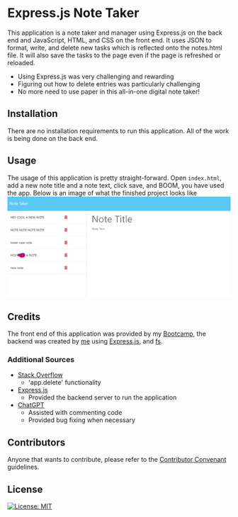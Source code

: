 # Express.js Note Taker

This application is a note taker and manager using Express.js on the back end and JavaScript, HTML, and CSS on the front end. It uses JSON to format, write, and delete new tasks which is reflected onto the notes.html file. It will also save the tasks to the page even if the page is refreshed or reloaded.

  - Using Express.js was very challenging and rewarding
  - Figuring out how to delete entries was particularly challenging
  - No more need to use paper in this all-in-one digital note taker!


## Installation

There are no installation requirements to run this application. All of the work is being done on the back end.


## Usage

The usage of this application is pretty straight-forward. Open `index.html`, add a new note title and a note text, click save, and BOOM, you have used the app. Below is an image of what the finished project looks like <br>
![demo](./images/demo-ss.png)


## Credits

The front end of this application was provided by my [Bootcamp](https://www.edx.org), the backend was created by [me](https://github.com/dsatpm) using [Express.js](https://expressjs.com/), and [fs](https://nodejs.org/api/fs.html).

### Additional Sources
  - [Stack Overflow](https://stackoverflow.com/)
    - 'app.delete' functionality
  - [Express.js](https://expressjs.com/)
    - Provided the backend server to run the application
  - [ChatGPT](https://chat.openai.com/)
    - Assisted with commenting code
    - Provided bug fixing when necessary


## Contributors

Anyone that wants to contribute, please refer to the [Contributor Convenant](https://www.contributor-covenant.org/) guidelines.


## License

[![License: MIT](https://img.shields.io/badge/License-MIT-yellow.svg)](https://opensource.org/licenses/MIT)



